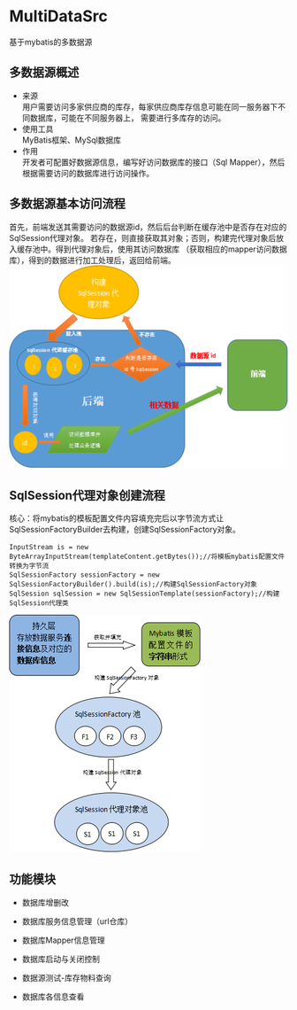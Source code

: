 # MultiDataSrc
基于mybatis的多数据源
  
## 多数据源概述
* 来源  
用户需要访问多家供应商的库存，每家供应商库存信息可能在同一服务器下不同数据库，可能在不同服务器上，
需要进行多库存的访问。  
* 使用工具  
MyBatis框架、MySql数据库
* 作用  
开发者可配置好数据源信息，编写好访问数据库的接口（Sql Mapper），然后根据需要访问的数据库进行访问操作。


## 多数据源基本访问流程
首先，前端发送其需要访问的数据源id，然后后台判断在缓存池中是否存在对应的SqlSession代理对象。
若存在，则直接获取其对象；否则，构建完代理对象后放入缓存池中。得到代理对象后，使用其访问数据库
（获取相应的mapper访问数据库），得到的数据进行加工处理后，返回给前端。  
![img1](doc/img/多数据源基本处理流程.png)

## SqlSession代理对象创建流程
核心：将mybatis的模板配置文件内容填充完后以字节流方式让SqlSessionFactoryBuilder去构建，创建SqlSessionFactory对象。
```
InputStream is = new ByteArrayInputStream(templateContent.getBytes());//将模板mybatis配置文件转换为字节流
SqlSessionFactory sessionFactory = new SqlSessionFactoryBuilder().build(is);//构建SqlSessionFactory对象
SqlSession sqlSession = new SqlSessionTemplate(sessionFactory);//构建SqlSession代理类
```
![img1](doc/img/buildSqlSessionPool.png)

## 功能模块

* 数据库增删改

* 数据库服务信息管理（url仓库）

* 数据库Mapper信息管理

* 数据库启动与关闭控制

* 数据源测试-库存物料查询

* 数据库各信息查看